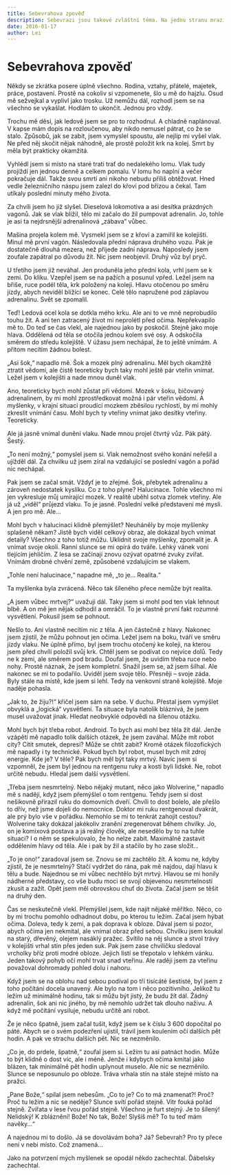 ```yaml
---
title: Sebevrahova zpověď
description: Sebevrazi jsou takové zvláštní téma. Na jednu stranu mrazivě zajímavé na druhou trochu tabuizované. Zkusil jsem trochu jiný pohled na věc.
date: 2016-01-17
author: Lei
---
```


# Sebevrahova zpověď

Někdy se zkrátka posere úplně všechno. Rodina, vztahy, přátelé, majetek, práce, postavení. Prostě na cokoliv si vzpomenete, šlo u mě do hajzlu. Osud mě sežvejkal a vyplivl jako trosku. Už nemůžu dál, rozhodl jsem se na všechno se vykašlat. Hodlám to ukončit. Jednou pro vždy.

Trochu mě děsí, jak ledově jsem se pro to rozhodnul. A chladně naplánoval. V kapse mám dopis na rozloučenou, aby nikdo nemusel pátrat, co že se stalo. Způsobů, jak se zabít, jsem vymyslel spoustu, ale nejlíp mi vyšel vlak. Ne před něj skočit nějak náhodně, ale prostě položit krk na kolej. Smrt by měla být prakticky okamžitá.

Vyhlédl jsem si místo na staré trati trať do nedalekého lomu. Vlak tudy projíždí jen jednou denně a celkem pomalu. V lomu ho naplní a večer pokračuje dál. Takže svou smrtí ani nikoho nebudu příliš obtěžovat. Hned vedle železničního náspu jsem zalezl do křoví pod břízou a čekal. Tam utíkaly poslední minuty mého života.

Za chvíli jsem ho již slyšel. Dieselová lokomotiva a asi desítka prázdných vagonů. Jak se vlak blížil, tělo mi začalo do žil pumpovat adrenalin. Jo, tohle je asi ta nejdrsnější adrenalinová „zábava“ vůbec.

Mašina projela kolem mě. Vysmekl jsem se z křoví a zamířil ke kolejišti. Minul mě první vagón. Následovala přední náprava druhého vozu. Pak je dostatečně dlouhá mezera, než přijede zadní náprava. Naposledy jsem zoufale zapátral po důvodu žít. Nic jsem neobjevil. Druhý vůz byl pryč.

U třetího jsem již neváhal. Jen produněla jeho přední kola, vrhl jsem se k zemi. Do kliku. Vzepřel jsem se na pažích a posunul vpřed. Ležel jsem na břiše, ruce podél těla, krk položený na koleji. Hlavu otočenou po směru jízdy, abych neviděl blížící se konec. Celé tělo napružené pod záplavou adrenalinu. Svět se zpomalil.

Teď! Ledová ocel kola se dotkla mého krku. Ale ani to ve mně neprobudilo touhu žít. A ani ten zatracený život mi neprolétl před očima. Nepřekvapilo mě to. Do teď se čas vlekl, ale najednou jako by poskočil. Stejně jako moje hlava. Oddělená od těla se otočila jednou kolem své osy. A odskočila směrem do středu kolejiště. V úžasu jsem nechápal, že to ještě vnímám. A přitom necítím žádnou bolest.

„Asi šok,“ napadlo mě. Šok a mozek plný adrenalinu. Měl bych okamžitě ztratit vědomí, ale čistě teoreticky bych taky mohl ještě pár vteřin vnímat. Ležel jsem v kolejišti a nade mnou duněl vlak.

Ano, teoreticky bych mohl zůstat při vědomí. Mozek v šoku, bičovaný adrenalinem, by mi mohl zprostředkovat možná i pár vteřin vědomí. A myšlenky, v krajní situaci proudící mozkem zběsilou rychlostí, by mi mohly zkreslit vnímání času. Mohl bych ty vteřiny vnímat jako desítky vteřiny. Teoreticky.

Ale já jasně vnímal dunění vlaku. Nade mnou projel čtvrtý vůz. Pák pátý. Šestý.

„To není možný,“ pomyslel jsem si. Vlak nemožnost svého konání neřešil a ujížděl dál. Za chvilku už jsem zíral na vzdalující se poslední vagón a pořád nic nechápal.

Pak jsem se začal smát. Vždyť je to zřejmé. Šok, přebytek adrenalinu a zároveň nedostatek kyslíku. Co z toho plyne? Halucinace. Tohle všechno mi jen vykresluje můj umírající mozek. V realitě uběhl sotva zlomek vteřiny. Ale já už „viděl“ průjezd vlaku. To je jasné. Poslední velké představení mé mysli. A jen pro mě. Ale…

Mohl bych v halucinaci klidně přemýšlet? Neuháněly by moje myšlenky splašeně někam? Jistě bych viděl celkový obraz, ale dokázal bych vnímat detaily? Všechno z toho totiž můžu. Uklidnit svoje myšlenky, zpomalit je. A vnímat svoje okolí. Ranní slunce se mi opírá do tváře. Lehký vánek voní tlejícím jehličím. Z lesa se začínají znovu ozývat opatrné zvuky zvířat. Vnímám drobné chvění země, způsobené vzdalujícím se vlakem.

„Tohle není halucinace,“ napadne mě, „to je… Realita.“

Ta myšlenka byla zvrácená. Něco tak šíleného přece nemůže být realita.

„A jsem vůbec mrtvej?“ uvažuji dál. Taky jsem si mohl pod ten vlak lehnout blbě. A on mě jen nějak odhodil a omráčil. To je vlastně první fakt rozumné vysvětlení. Pokusil jsem se pohnout.

Nešlo to. Ani vlastně necítím nic z těla. A jen částečně z hlavy. Nakonec jsem zjistil, že můžu pohnout jen očima. Ležel jsem na boku, tváří ve směru jízdy vlaku. Ne úplně přímo, byl jsem trochu otočený ke koleji, na kterou jsem před chvílí položil svůj krk. Chtěl jsem se podívat co nejvíce dolů. Tedy ne k zemi, ale směrem pod bradu. Doufal jsem, že uvidím třeba ruce nebo nohy. Prostě náznak, že jsem kompletní. Snažil jsem se, až jsem šilhal. Ale nakonec se mi to podařilo. Uviděl jsem svoje tělo. Přesněji – svoje záda. Byly stále na místě, kde jsem si lehl. Tedy na venkovní straně kolejiště. Moje naděje pohasla.

„Jak to, že žiju?!“ křičel jsem sám na sebe. V duchu. Přestal jsem vymýšlet obvyklá a „logická“ vysvětlení. Ta situace byla natolik bláznivá, že jsem musel uvažovat jinak. Hledat neobvyklé odpovědi na šílenou otázku.

Mohl bych být třeba robot. Android. To bych asi mohl bez těla žít dál. Jenže vzápětí mě napadlo tolik dalších otázek, že jsem zaváhal. Může mít robot city? Cítit smutek, depresi? Může se chtít zabít? Kromě otázek filozofických mě napadly i ty technické. Pokud bych byl robot, musel bych mít zdroj energie. Kde je? V těle? Pak bych měl být taky mrtvý. Navíc jsem si vzpomněl, že jsem byl jednou na rentgenu ruky a kosti byli lidské. Ne, robot určitě nebudu. Hledal jsem další vysvětlení.

„Třeba jsem nesmrtelný. Nebo nějaký mutant, něco jako Wolverine,“ napadlo mě s nadějí, když jsem přemýšlel o tom rentgenu. Tehdy jsem si dost nešikovně přirazil ruku do domovních dveří. Chvíli to dost bolelo, ale přešlo to dřív, než jsme dojeli do nemocnice. Doktor mi ruku rentgenoval dvakrát, ale prý bylo vše v pořádku. Nemohlo se mi to tenkrát zahojit cestou? Wolverine taky dokázal jakékoliv zranění zregenerovat během chvilky. Jo, on je komixová postava a já reálný člověk, ale nesedělo by to na tuhle situaci? I o něm se spekulovalo, že ho nelze zabít. Maximálně zastavit oddělením hlavy od těla. Ale i pak by žil a stačilo by ho zase složit…

„To je ono!“ zaradoval jsem se. Znovu se mi zachtělo žít. A komu ne, kdyby zjistil, že je nesmrtelný? Stačí vydržet do rána, pak mě najdou, dají hlavu k tělu a bude. Najednou se mi vůbec nechtělo být mrtvý. Hlavou se mi honily nádherné představy, co vše budu moci se svojí objevenou nesmrtelností zkusit a zažít. Opět jsem měl obrovskou chuť do života. Začal jsem se těšit na druhý den.

Čas se neskutečně vlekl. Přemýšlel jsem, kde najít nějaké měřítko. Něco, co by mi trochu pomohlo odhadnout dobu, po kterou tu ležím. Začal jsem hýbat očima. Doleva, tedy k zemi, a pak doprava k obloze. Dával jsem si pozor, abych očima jen nekmital, ale vnímal obraz před sebou. Chvilku jsem koukal na starý, dřevěný, olejem nasáklý pražec. Svítilo na něj slunce a stvol trávy v kolejišti vrhal stín přes jeden suk. Pak jsem zase chviličku sledoval vrcholky bříz proti modré obloze. Jejich listí se třepotalo v lehkém vánku. Jeden takový pohyb očí mohl trvat snad vteřinu. Ale raději jsem za vteřinu považoval dohromady pohled dolu i nahoru.

Když jsem se na oblohu nad sebou podíval po tří tisícáté šestisté, byl jsem z toho počítání docela unavený. Ale bylo na tom i něco pozitivního. Jelikož tu ležím už minimálně hodinu, tak si můžu být jistý, že budu žít dál. Žádný adrenalin, šok ani nic jiného, by mě nemohlo udržet tak dlouho naživu. A když mě počítání vysiluje, nebudu určitě ani robot.

Že je něco špatně, jsem začal tušit, když jsem se k číslu 3 600 dopočítal po páté. Abych se o svém podezření ujistil, trávil jsem koulením očí dalších pět hodin. A pak ve strachu dalších pět. Nic se nezměnilo.

„Co je, do prdele, špatně,“ zoufal jsem si. Ležím tu asi patnáct hodin. Může to být klidně o dost víc, ale i méně. Jenže i kdybych očima kmital jako blázen, tak minimálně pět hodin uplynout muselo. Ale nic se nezměnilo. Slunce se neposunulo po obloze. Tráva vrhala stín na stále stejné místo na pražci.

„Pane Bože,“ spílal jsem nebesům. „Co to je? Co to má znamenat?! Proč? Proč tu ležím a nic se neděje? Slunce svítí pořád stejně. Vítr fouká pořád stejně. Zvířata v lese řvou pořád stejně. Všechno je furt stejný. Je to šílený! Nelidský! K zbláznění! Bože! No tak, Bože! Slyšíš mě? To tu teď mám navěky…“

A najednou mi to došlo. Já se dovolávám boha? Já? Sebevrah? Pro ty přece není v nebi místo. Což znamená…

Jako na potvrzení mých myšlenek se opodál někdo zachechtal. Ďábelsky zachechtal.
